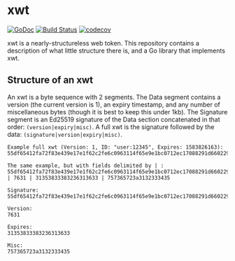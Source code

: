 # xwt

[![GoDoc](https://godoc.org/github.com/notduncansmith/xwt?status.svg)](https://godoc.org/github.com/notduncansmith/xwt) [![Build Status](https://travis-ci.com/notduncansmith/xwt.svg?branch=master)](https://travis-ci.com/notduncansmith/xwt) [![codecov](https://codecov.io/gh/notduncansmith/xwt/branch/master/graph/badge.svg)](https://codecov.io/gh/notduncansmith/xwt)

xwt is a nearly-structureless web token. This repository contains a description of what little structure there is, and a Go library that implements xwt.

## Structure of an xwt

An xwt is a byte sequence with 2 segments. The Data segment contains a version (the current version is 1), an expiry timestamp, and any number of miscellaneous bytes (though it is best to keep this under 1kb). The Signature segment is an Ed25519 signature of the Data section concatenated in that order: `(version|expiry|misc)`. A full xwt is the signature followed by the data: `(signature|version|expiry|misc)`.

```
Example full xwt (Version: 1, ID: "user:12345", Expires: 1583826163): 55df65412fa72f83e439e17e1f62c2fe6c0963114f65e9e1bc0712ec17088291d660229cc875bf697e0a8821d90a7413d7958abc81fa5f8e0164969fa8ef760a763131353833383236313633757365723a3132333435

The same example, but with fields delimited by | : 55df65412fa72f83e439e17e1f62c2fe6c0963114f65e9e1bc0712ec17088291d660229cc875bf697e0a8821d90a7413d7958abc81fa5f8e0164969fa8ef760a | 7631 | 31353833383236313633 | 757365723a3132333435

Signature: 55df65412fa72f83e439e17e1f62c2fe6c0963114f65e9e1bc0712ec17088291d660229cc875bf697e0a8821d90a7413d7958abc81fa5f8e0164969fa8ef760a

Version:
7631

Expires:
31353833383236313633

Misc:
757365723a3132333435
```
